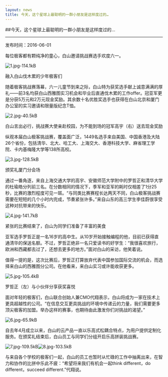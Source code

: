 ```yaml
---
layout: news
title: 今天，这个星球上最聪明的一群小朋友是这样度过的…
---
```


##今天，这个星球上最聪明的一群小朋友是这样度过的…

---

发布时间：2016-06-01

每位极客都有颗纯净的童心，白山邀请挑战赛选手欢度六一。

![1.jpg-114.1kB][1]

融入白山伐木累的少年极客们

随着极客挑战赛落幕，六一儿童节到来之际，白山特为获奖选手献上诚意满满的厚礼——前3名均获白山西雅图实习机会和毕业后直通伐木累的工作offer。冠亚军更是分获5万元和2万元现金奖励。其余数十名优胜奖选手也获得在白山北京和厦门办公室的实习邀请和限量版纪念T恤。

![2.jpg-40.5kB][2]

白山言出必行，挑战赛大使亲赴校园，为不能到场的冠军高宇（右）送去现金奖励

纵观本届白山极客挑战赛，覆盖面广泛，1449名选手来自美国、中国香港及大陆26个省份，包括清华、北大、哈工大、上海交大、香港科技大学、麻省理工学院、卡内基梅隆大学等138所高校。

![3.jpg-128.5kB][3]

颁奖礼厦门分会场

通过一番角逐，来自上海交通大学的高宇、安徽师范大学附中的罗哲正和清华大学的杜瑜皓分列前三名。在分数相同的情况下，季军和亚军的耗时仅相差了1分25秒，比赛的激烈程度可见一斑。“与同类比赛赛程长达两天不同，白山极客挑战赛需要在短短的几个小时内完成，节奏紧张许多。”来自山东的高三学生李佳蔚很享受这种对抗带来的快乐。

![4.jpg-141.7kB][4]

紧张的比赛结束了，白山为同学们准备了丰富的美食

亚军选手罗哲正是一名16岁的高中生。从10岁开始接触编程的他，目前已获得直通清华的保送名额。不过，罗哲正绝非一名只爱读书的好学生：“我很喜欢旅行，欧洲和西藏都去过了，还想去更多的地方。”面对白山的采访，他笑着说。

值得一提的是，这次比赛后，罗哲正打算放弃代表中国参加国际交流的机会，而选择来白山的西雅图分公司。在他看来，来白山实习或许能收获更多。

![5.jpg-105.4kB][5]

罗哲正（左）与小伙伴分享获奖喜悦

面对年轻的极客们，白山联合创始人兼CMO代翔表示，白山将成为一家在技术上更具超越性的公司。“在信息交互更具挑战的环境中传递云的力量，我们需要更多顶尖极客的加盟。举办这样的赛事，也期待由此激发你们对挑战的渴望。”

![6.jpg-65.9kB][6]

自去年4月成立以来，白山的云产品一直以乐高式松耦合特点，为用户提供定制化服务。在颁奖礼结束后，白山员工与同学们分组开启乐高拼装挑战赛。

![7.jpg-109.5kB][7]![8.jpg-103.5kB][8]

与来自各个学校的极客们一起，白山的员工也暂时从忙碌的工作中抽离出来，在智力和协作的比拼中乐此不疲：“希望将来我们有机会一起think different，do different，succeed different.”代翔说。


  [1]: http://static.zybuluo.com/bsc-jane/94yx7vyh7rqord74ldh5o2g2/1.jpg
  [2]: http://static.zybuluo.com/bsc-jane/673qqklg3mqr9lbnrcezdkuz/2.jpg
  [3]: http://static.zybuluo.com/bsc-jane/wdtzesapjvtd4ib921fzvha6/3.jpg
  [4]: http://static.zybuluo.com/bsc-jane/s773yv0dimy0ah9lmmp7ql7e/4.jpg
  [5]: http://static.zybuluo.com/bsc-jane/op1ifi1lqgsj4iacqsjha1xj/5.jpg
  [6]: http://static.zybuluo.com/bsc-jane/4vzo8oddpugdmzs6k709v0iq/6.jpg
  [7]: http://static.zybuluo.com/bsc-jane/0ciykqaztcnlll5vstxdo5o7/7.jpg
  [8]: http://static.zybuluo.com/bsc-jane/w0lrb7xlfvg2wbyo0bbcipy5/8.jpg